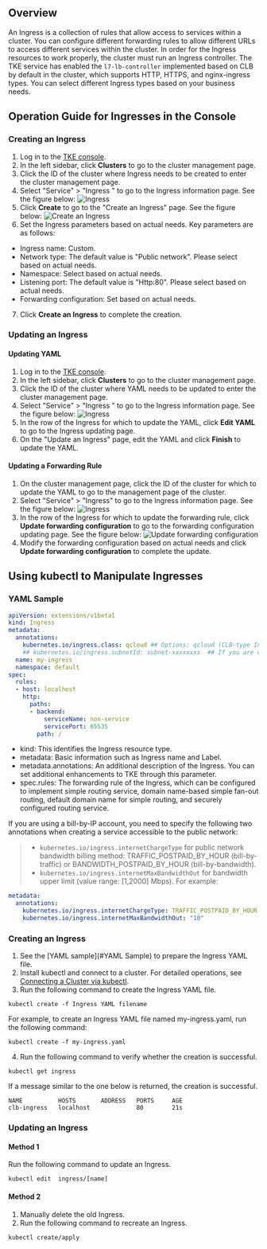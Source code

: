 ## Overview
An Ingress is a collection of rules that allow access to services within a cluster. You can configure different forwarding rules to allow different URLs to access different services within the cluster.
In order for the Ingress resources to work properly, the cluster must run an Ingress controller. The TKE service has enabled the `l7-lb-controller` implemented based on CLB by default in the cluster, which supports HTTP, HTTPS, and nginx-ingress types. You can select different Ingress types based on your business needs.

## Operation Guide for Ingresses in the Console

### Creating an Ingress

1. Log in to the [TKE console](https://console.cloud.tencent.com/tke2).
2. In the left sidebar, click **Clusters** to go to the cluster management page.
3. Click the ID of the cluster where Ingress needs to be created to enter the cluster management page.
4. Select "Service" > "Ingress " to go to the Ingress information page. See the figure below:
![Ingress](https://main.qcloudimg.com/raw/91cc55c77901a2d2f788291ef8ffbf28.png)
5. Click **Create** to go to the "Create an Ingress" page. See the figure below:
![Create an Ingress](https://main.qcloudimg.com/raw/1378239df0543806431989268d23e7fb.png)
6. Set the Ingress parameters based on actual needs. Key parameters are as follows:
 - Ingress name: Custom.
 - Network type: The default value is "Public network". Please select based on actual needs.
 - Namespace: Select based on actual needs.
 - Listening port: The default value is "Http:80". Please select based on actual needs.
 - Forwarding configuration: Set based on actual needs.
7. Click **Create an Ingress** to complete the creation.

### Updating an Ingress

#### Updating YAML

1. Log in to the [TKE console](https://console.cloud.tencent.com/tke2).
2. In the left sidebar, click **Clusters** to go to the cluster management page.
3. Click the ID of the cluster where YAML needs to be updated to enter the cluster management page.
4. Select "Service" > "Ingress " to go to the Ingress information page. See the figure below:
![Ingress](https://main.qcloudimg.com/raw/87850d7d457d82c4fa2736a0acbec8b8.png)
5. In the row of the Ingress for which to update the YAML, click **Edit YAML** to go to the Ingress updating page.
6. On the "Update an Ingress" page, edit the YAML and click **Finish** to update the YAML.

#### Updating a Forwarding Rule

1. On the cluster management page, click the ID of the cluster for which to update the YAML to go to the management page of the cluster.
2. Select "Service" > "Ingress" to go to the Ingress information page. See the figure below:
![Ingress](https://main.qcloudimg.com/raw/d941915d8703cfaf9367e89d306ecf92.png)
3. In the row of the Ingress for which to update the forwarding rule, click **Update forwarding configuration** to go to the forwarding configuration updating page. See the figure below:
![Update forwarding configuration](https://main.qcloudimg.com/raw/871a146d444a4c291244f2919fff525a.png)
3. Modify the forwarding configuration based on actual needs and click **Update forwarding configuration** to complete the update.

## Using kubectl to Manipulate Ingresses

<span id="YAMLSample"></span>
### YAML Sample
```Yaml
apiVersion: extensions/v1beta1
kind: Ingress
metadata:
  annotations:
    kubernetes.io/ingress.class: qcloud ## Options: qcloud (CLB-type Ingress), nginx (nginx-ingress)
    ## kubernetes.io/ingress.subnetId: subnet-xxxxxxxx  ## If you are creating a CLB-type Ingress for a private network, you need to specify this annotation
  name: my-ingress
  namespace: default
spec:
  rules:
  - host: localhost
    http:
      paths:
      - backend:
          serviceName: non-service
          servicePort: 65535
        path: /
```
- kind: This identifies the Ingress resource type.
- metadata: Basic information such as Ingress name and Label.
- metadata.annotations: An additional description of the Ingress. You can set additional enhancements to TKE through this parameter.
- spec.rules: The forwarding rule of the Ingress, which can be configured to implement simple routing service, domain name-based simple fan-out routing, default domain name for simple routing, and securely configured routing service.

 If you are using a bill-by-IP account, you need to specify the following two annotations when creating a service accessible to the public network:
> - `kubernetes.io/ingress.internetChargeType` for public network bandwidth billing method: TRAFFIC_POSTPAID_BY_HOUR (bill-by-traffic) or BANDWIDTH_POSTPAID_BY_HOUR (bill-by-bandwidth).
> - `kubernetes.io/ingress.internetMaxBandwidthOut` for bandwidth upper limit (value range: [1,2000] Mbps).
For example:
```Yaml
metadata:
  annotations:
    kubernetes.io/ingress.internetChargeType: TRAFFIC_POSTPAID_BY_HOUR
    kubernetes.io/ingress.internetMaxBandwidthOut: "10"
```

### Creating an Ingress

1. See the [YAML sample](#YAML Sample) to prepare the Ingress YAML file.
2. Install kubectl and connect to a cluster. For detailed operations, see [Connecting a Cluster via kubectl](https://intl.cloud.tencent.com/document/product/457/8438).
3. Run the following command to create the Ingress YAML file.
```shell
kubectl create -f Ingress YAML filename
```
For example, to create an Ingress YAML file named my-ingress.yaml, run the following command:
```shell
kubectl create -f my-ingress.yaml
```
4. Run the following command to verify whether the creation is successful.
```shell
kubectl get ingress
```
If a message similar to the one below is returned, the creation is successful.
```
NAME          HOSTS       ADDRESS   PORTS     AGE
clb-ingress   localhost             80        21s
```

### Updating an Ingress

#### Method 1

Run the following command to update an Ingress.
```
kubectl edit  ingress/[name]
```

#### Method 2

1. Manually delete the old Ingress.
2. Run the following command to recreate an Ingress.
```
kubectl create/apply
```
